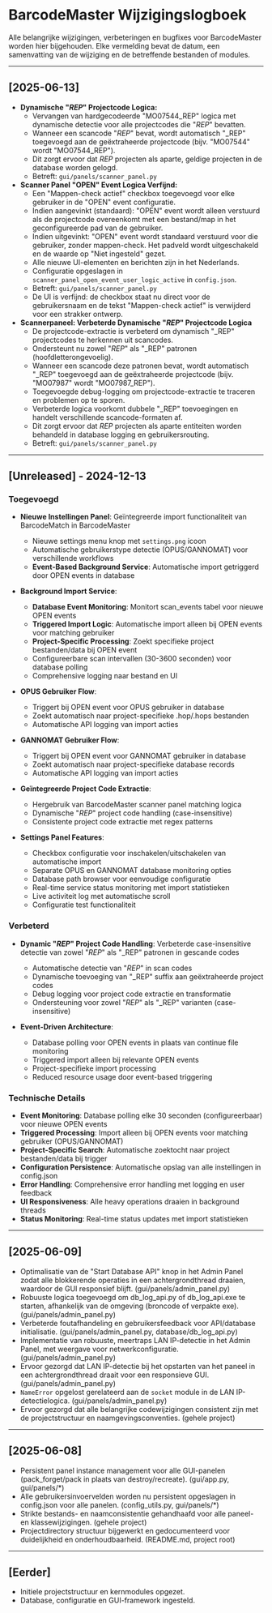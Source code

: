 # BarcodeMaster Wijzigingslogboek

Alle belangrijke wijzigingen, verbeteringen en bugfixes voor BarcodeMaster worden hier bijgehouden. Elke vermelding bevat de datum, een samenvatting van de wijziging en de betreffende bestanden of modules.

---

## [2025-06-13]
- **Dynamische "_REP_" Projectcode Logica:**
  - Vervangen van hardgecodeerde "MO07544_REP" logica met dynamische detectie voor alle projectcodes die "_REP_" bevatten.
  - Wanneer een scancode "_REP_" bevat, wordt automatisch "_REP" toegevoegd aan de geëxtraheerde projectcode (bijv. "MO07544" wordt "MO07544_REP").
  - Dit zorgt ervoor dat _REP_ projecten als aparte, geldige projecten in de database worden gelogd.
  - Betreft: `gui/panels/scanner_panel.py`
- **Scanner Panel "OPEN" Event Logica Verfijnd:**
  - Een "Mappen-check actief" checkbox toegevoegd voor elke gebruiker in de "OPEN" event configuratie.
  - Indien aangevinkt (standaard): "OPEN" event wordt alleen verstuurd als de projectcode overeenkomt met een bestand/map in het geconfigureerde pad van de gebruiker.
  - Indien uitgevinkt: "OPEN" event wordt standaard verstuurd voor die gebruiker, zonder mappen-check. Het padveld wordt uitgeschakeld en de waarde op "Niet ingesteld" gezet.
  - Alle nieuwe UI-elementen en berichten zijn in het Nederlands.
  - Configuratie opgeslagen in `scanner_panel_open_event_user_logic_active` in `config.json`.
  - Betreft: `gui/panels/scanner_panel.py`
  - De UI is verfijnd: de checkbox staat nu direct voor de gebruikersnaam en de tekst "Mappen-check actief" is verwijderd voor een strakker ontwerp.
- **Scannerpaneel: Verbeterde Dynamische "_REP_" Projectcode Logica**
  - De projectcode-extractie is verbeterd om dynamisch "_REP" projectcodes te herkennen uit scancodes.
  - Ondersteunt nu zowel "_REP_" als "_REP" patronen (hoofdletterongevoelig).
  - Wanneer een scancode deze patronen bevat, wordt automatisch "_REP" toegevoegd aan de geëxtraheerde projectcode (bijv. "MO07987" wordt "MO07987_REP").
  - Toegevoegde debug-logging om projectcode-extractie te traceren en problemen op te sporen.
  - Verbeterde logica voorkomt dubbele "_REP" toevoegingen en handelt verschillende scancode-formaten af.
  - Dit zorgt ervoor dat _REP_ projecten als aparte entiteiten worden behandeld in database logging en gebruikersrouting.
  - Betreft: `gui/panels/scanner_panel.py`

---

## [Unreleased] - 2024-12-13
### Toegevoegd
- **Nieuwe Instellingen Panel**: Geïntegreerde import functionaliteit van BarcodeMatch in BarcodeMaster
  - Nieuwe settings menu knop met `settings.png` icoon
  - Automatische gebruikerstype detectie (OPUS/GANNOMAT) voor verschillende workflows
  - **Event-Based Background Service**: Automatische import getriggerd door OPEN events in database
  
- **Background Import Service**: 
  - **Database Event Monitoring**: Monitort scan_events tabel voor nieuwe OPEN events
  - **Triggered Import Logic**: Automatische import alleen bij OPEN events voor matching gebruiker
  - **Project-Specific Processing**: Zoekt specifieke project bestanden/data bij OPEN event
  - Configureerbare scan intervallen (30-3600 seconden) voor database polling
  - Comprehensive logging naar bestand en UI
  
- **OPUS Gebruiker Flow**: 
  - Triggert bij OPEN event voor OPUS gebruiker in database
  - Zoekt automatisch naar project-specifieke .hop/.hops bestanden
  - Automatische API logging van import acties
  
- **GANNOMAT Gebruiker Flow**:
  - Triggert bij OPEN event voor GANNOMAT gebruiker in database
  - Zoekt automatisch naar project-specifieke database records
  - Automatische API logging van import acties
  
- **Geïntegreerde Project Code Extractie**:
  - Hergebruik van BarcodeMaster scanner panel matching logica
  - Dynamische "_REP_" project code handling (case-insensitive)
  - Consistente project code extractie met regex patterns

- **Settings Panel Features**:
  - Checkbox configuratie voor inschakelen/uitschakelen van automatische import
  - Separate OPUS en GANNOMAT database monitoring opties
  - Database path browser voor eenvoudige configuratie
  - Real-time service status monitoring met import statistieken
  - Live activiteit log met automatische scroll
  - Configuratie test functionaliteit

### Verbeterd
- **Dynamic "_REP_" Project Code Handling**: Verbeterde case-insensitive detectie van zowel "_REP_" als "_REP" patronen in gescande codes
  - Automatische detectie van "_REP_" in scan codes
  - Dynamische toevoeging van "_REP" suffix aan geëxtraheerde project codes
  - Debug logging voor project code extractie en transformatie
  - Ondersteuning voor zowel "_REP_" als "_REP" varianten (case-insensitive)

- **Event-Driven Architecture**: 
  - Database polling voor OPEN events in plaats van continue file monitoring
  - Triggered import alleen bij relevante OPEN events
  - Project-specifieke import processing
  - Reduced resource usage door event-based triggering

### Technische Details
- **Event Monitoring**: Database polling elke 30 seconden (configureerbaar) voor nieuwe OPEN events
- **Triggered Processing**: Import alleen bij OPEN events voor matching gebruiker (OPUS/GANNOMAT)
- **Project-Specific Search**: Automatische zoektocht naar project bestanden/data bij trigger
- **Configuration Persistence**: Automatische opslag van alle instellingen in config.json
- **Error Handling**: Comprehensive error handling met logging en user feedback
- **UI Responsiveness**: Alle heavy operations draaien in background threads
- **Status Monitoring**: Real-time status updates met import statistieken

---

## [2025-06-09]
- Optimalisatie van de "Start Database API" knop in het Admin Panel zodat alle blokkerende operaties in een achtergrondthread draaien, waardoor de GUI responsief blijft. (gui/panels/admin_panel.py)
- Robuuste logica toegevoegd om db_log_api.py of db_log_api.exe te starten, afhankelijk van de omgeving (broncode of verpakte exe). (gui/panels/admin_panel.py)
- Verbeterde foutafhandeling en gebruikersfeedback voor API/database initialisatie. (gui/panels/admin_panel.py, database/db_log_api.py)
- Implementatie van robuuste, meertraps LAN IP-detectie in het Admin Panel, met weergave voor netwerkconfiguratie. (gui/panels/admin_panel.py)
- Ervoor gezorgd dat LAN IP-detectie bij het opstarten van het paneel in een achtergrondthread draait voor een responsieve GUI. (gui/panels/admin_panel.py)
- `NameError` opgelost gerelateerd aan de `socket` module in de LAN IP-detectielogica. (gui/panels/admin_panel.py)
- Ervoor gezorgd dat alle belangrijke codewijzigingen consistent zijn met de projectstructuur en naamgevingsconventies. (gehele project)

---

## [2025-06-08]
- Persistent panel instance management voor alle GUI-panelen (pack_forget/pack in plaats van destroy/recreate). (gui/app.py, gui/panels/*)
- Alle gebruikersinvoervelden worden nu persistent opgeslagen in config.json voor alle panelen. (config_utils.py, gui/panels/*)
- Strikte bestands- en naamconsistentie gehandhaafd voor alle paneel- en klassewijzigingen. (gehele project)
- Projectdirectory structuur bijgewerkt en gedocumenteerd voor duidelijkheid en onderhoudbaarheid. (README.md, project root)

---

## [Eerder]
- Initiele projectstructuur en kernmodules opgezet.
- Database, configuratie en GUI-framework ingesteld.
